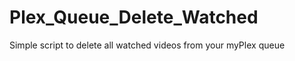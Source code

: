 Plex_Queue_Delete_Watched
=========================

Simple script to delete all watched videos from your myPlex queue
